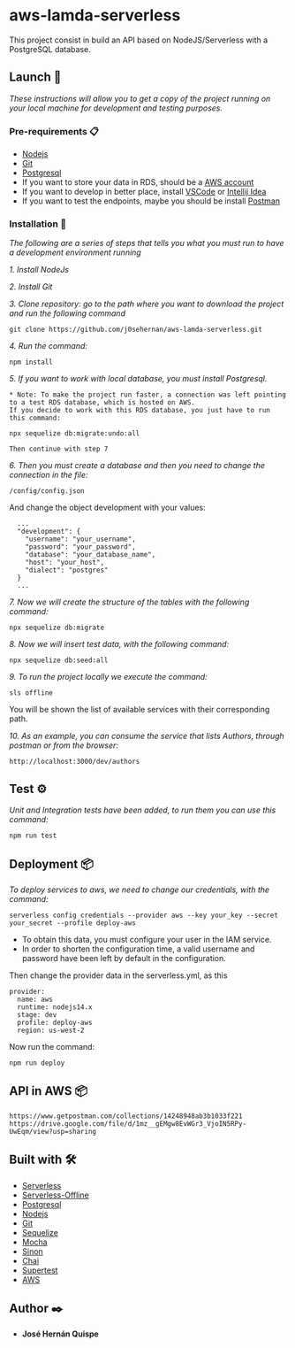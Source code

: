 # aws-lamda-serverless
This project consist in build an API based on NodeJS/Serverless with a PostgreSQL database.

## Launch 🚀

_These instructions will allow you to get a copy of the project running on your local machine for development and testing purposes._

### Pre-requirements 📋

* [Nodejs](https://nodejs.org/en/download)
* [Git](https://git-scm.com/downloads)
* [Postgresql](https://www.postgresql.org/download)
* If you want to store your data in RDS, should be a [AWS account](https://aws.amazon.com/es/)
* If you want to develop in better place, install [VSCode](https://code.visualstudio.com/) or [Intellij Idea](https://www.jetbrains.com/es-es/idea/)
* If you want to test the endpoints, maybe you should be install [Postman](https://www.postman.com/downloads/)

### Installation 🔧

_The following are a series of steps that tells you what you must run to have a development environment running_

_1. Install NodeJs_

_2. Install Git_

_3. Clone repository: go to the path where you want to download the project and run the following command_

```
git clone https://github.com/j0sehernan/aws-lamda-serverless.git
```
_4. Run the command:_
```
npm install
```

_5. If you want to work with local database, you must install Postgresql._
```
* Note: To make the project run faster, a connection was left pointing to a test RDS database, which is hosted on AWS.
If you decide to work with this RDS database, you just have to run this command:

npx sequelize db:migrate:undo:all

Then continue with step 7
```

_6. Then you must create a database and then you need to change the connection in the file:_

```
/config/config.json
```
And change the object development with your values:
```
  ...
  "development": {
    "username": "your_username",
    "password": "your_password",
    "database": "your_database_name",
    "host": "your_host",
    "dialect": "postgres"
  }
  ...
```
_7. Now we will create the structure of the tables with the following command:_
```
npx sequelize db:migrate
```
_8. Now we will insert test data, with the following command:_
```
npx sequelize db:seed:all
```
_9. To run the project locally we execute the command:_
```
sls offline
```
You will be shown the list of available services with their corresponding path.

_10. As an example, you can consume the service that lists Authors, through postman or from the browser:_
```
http://localhost:3000/dev/authors
```

## Test ⚙️

_Unit and Integration tests have been added, to run them you can use this command:_

```
npm run test
```

## Deployment 📦

_To deploy services to aws, we need to change our credentials, with the command:_
```
serverless config credentials --provider aws --key your_key --secret your_secret --profile deploy-aws
```
* To obtain this data, you must configure your user in the IAM service.
* In order to shorten the configuration time, a valid username and password have been left by default in the configuration.

Then change the provider data in the serverless.yml, as this
```
provider:
  name: aws
  runtime: nodejs14.x
  stage: dev
  profile: deploy-aws
  region: us-west-2
```
Now run the command:
```
npm run deploy
```

## API in AWS 📦

```
https://www.getpostman.com/collections/14248948ab3b1033f221
https://drive.google.com/file/d/1mz__gEMgw8EvWGr3_VjoIN5RPy-UwEqm/view?usp=sharing
```


## Built with 🛠️

* [Serverless](https://www.serverless.com/)
* [Serverless-Offline](https://github.com/dherault/serverless-offline)
* [Postgresql](https://www.postgresql.org)
* [Nodejs](https://nodejs.org/)
* [Git](https://git-scm.com)
* [Sequelize](https://sequelize.org/)
* [Mocha](https://mochajs.org/)
* [Sinon](https://sinonjs.org/)
* [Chai](https://www.chaijs.com/)
* [Supertest](https://github.com/visionmedia/supertest)
* [AWS](https://aws.amazon.com/es/)

## Author ✒️

* **José Hernán Quispe**
